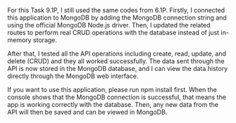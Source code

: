 For this Task 9.1P, I still used the same codes from 6.1P.
Firstly, I connected this application to MongoDB by adding the MongoDB connection string and using the official MongoDB Node.js driver. 
Then, I updated the related routes to perform real CRUD operations with the database instead of just in-memory storage.

After that, I tested all the API operations including create, read, update, and delete (CRUD) and they all worked successfully. 
The data sent through the API is now stored in the MongoDB database, and I can view the data history directly through the MongoDB web interface.

If you want to use this application, please run npm install first. 
When the console shows that the MongoDB connection is successful, that means the app is working correctly with the database. 
Then, any new data from the API will then be saved and can be viewed in MongoDB.
